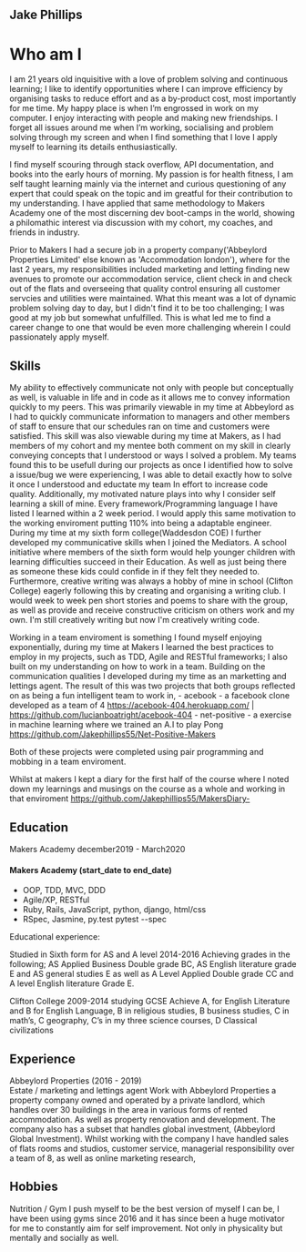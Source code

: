 ## Jake Phillips

# Who am I
I am 21 years old inquisitive with a love of problem solving and continuous learning; I like to identify opportunities where I can improve efficiency by organising tasks to reduce effort and as a by-product cost, most importantly for me time. My happy place is when I’m engrossed in work on my computer. I enjoy interacting with people and making new friendships. I forget all issues around me when I’m working, socialising and problem solving through my screen and when I find something that I love I apply myself to learning its details enthusiastically.

I find myself scouring through stack overflow, API documentation, and books into the early hours of morning. My passion is for health fitness, I am self taught learning mainly via the internet and curious questioning of any expert that could speak on the topic and im greatful for their contribution to my understanding. I have applied that same methodology to Makers Academy one of the most discerning dev boot-camps in the world, showing a philomathic interest via discussion with my cohort, my coaches, and friends in industry.  

Prior to Makers I had a secure job in a property company('Abbeylord Properties Limited' else known as 'Accommodation london'), where for the last 2 years, my responsibilities included marketing and letting finding new avenues to promote our accommodation service, client check in and check out of the flats and overseeing that quality control ensuring all customer servcies and utilities were maintained. What this meant was a lot of dynamic problem solving day to day, but I didn't find it to be too challenging; I was good at my job but somewhat unfulfilled. This is what led me to find a career change to one that would be even more challenging wherein I could passionately apply myself.   

## Skills
My ability to effectively communicate not only with people but conceptually as well, is valuable in life and in code as it allows me to convey information quickly to my peers. This was primarily viewable in my time at Abbeylord as I had to quickly communicate information to managers and other members of staff to ensure that our schedules ran on time and customers were satisfied. This skill was also viewable during my time at Makers, as I had members of my cohort and my mentee both comment on my skill in clearly conveying concepts that I understood or ways I solved a problem. My teams found this to be usefull during our projects as once I identified how to solve a issue/bug we were experiencing, I was able to detail exactly how to solve it once I understood and eductate my team In effort to increase code quality.
Additionally, my motivated nature plays into why I consider self learning a skill of mine. Every framework/Programming language I have listed I learned within a 2 week period. I would apply this same motivation to the working enviroment putting 110% into being a adaptable engineer. 
During my time at my sixth form college(Waddesdon COE) I further developed my communicative skills when I joined the Mediators. A school initiative where members of the sixth form would help younger children with learning difficulties succeed in their Education. As well as just being there as someone these kids could confide in if they felt they needed to.
Furthermore, creative writing was always a hobby of mine in school (Clifton College) eagerly following this by creating and organising a writing club. I would week to week pen short stories and poems to share with the group, as well as provide and receive constructive criticism on others work and my own. I'm still creatively writing but now I'm creatively writing code.

Working in a team enviroment is something I found myself enjoying exponentially, during my time at Makers I learned the best practices to employ in my projects, such as TDD, Agile and RESTful frameworks; I also built on my understanding on how to work in a team. Building on the communication qualities I developed during my time as an marketting and lettings agent. The result of this was two projects that both groups reflected on as being a fun intelligent team to work in,
    - acebook - a facebook clone developed as a team of 4 https://acebook-404.herokuapp.com/ | https://github.com/lucianboatright/acebook-404
    - net-positive - a exercise in machine learning where we trained an A.I to play Pong https://github.com/Jakephillips55/Net-Positive-Makers 

Both of these projects were completed using pair programming and mobbing in a team enviroment.

Whilst at makers I kept a diary for the first half of the course where I noted down my learnings and musings on the course as a whole and working in that enviroment https://github.com/Jakephillips55/MakersDiary-
## Education
Makers Academy december2019 - March2020
#### Makers Academy (start_date to end_date)

- OOP, TDD, MVC, DDD
- Agile/XP, RESTful
- Ruby, Rails, JavaScript, python, django, html/css 
- RSpec, Jasmine, py.test pytest --spec

Educational experience:

Studied in Sixth form for AS and A level 2014-2016 Achieving grades in the following; AS Applied Business Double grade BC, AS English literature grade E and AS general studies E as well as A Level Applied Double grade CC and A level English literature Grade E.

Clifton College
2009-2014 studying GCSE Achieve A, for English Literature and B for English Language, B in religious studies, B business studies, C in math’s, C geography, C’s in my three science courses, D Classical civilizations

## Experience

Abbeylord Properties (2016 - 2019)    
Estate / marketing and lettings agent
Work with Abbeylord Properties a property company owned and operated by a private landlord, which handles over 30 buildings in the area in various forms of rented accommodation. As well as property renovation and development. The company also has a subset that handles global investment, (Abbeylord Global Investment). Whilst working with the company I have handled sales of flats rooms and studios, customer service, managerial responsibility over a team of 8, as well as  online marketing research,   

## Hobbies
Nutrition / Gym
I push myself to be the best version of myself I can be, I have been using gyms since 2016 and it has since been a huge motivator for me to constantly aim for self improvement. Not only in physicality but mentally and socially as well.
